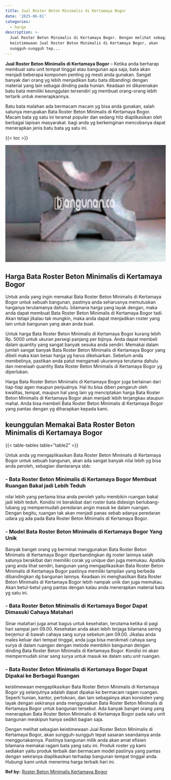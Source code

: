 ```yaml
---
title: Jual Roster Beton Minimalis di Kertamaya Bogor
date: '2025-06-01'
categories:
  - harga
description: >-
  Jual Roster Beton Minimalis di Kertamaya Bogor. Dengan melihat sebagian
  keistimewaan Jual Roster Beton Minimalis di Kertamaya Bogor, akan
  sungguh-sungguh tep...
---
```


**Jual Roster Beton Minimalis di Kertamaya Bogor** – Ketika anda berharap membuat satu unit tempat tinggal atau bangunan apa saja, bata akan menjadi beberapa komponen penting yg mesti anda gunakan. Sangat banyak dari orang yg lebih menjadikan batu bata dibandingi dengan material yang lain sebagai dinding pada hunian. Keadaan ini dikarenakan batu bata memiliki keunggulan tersendiri yg membuat orang-orang lebih tertarik untuk menerapkannya.

Batu bata malahan ada bermacam macam yg bisa anda gunakan, salah satunya merupakan Bata Roster Beton Minimalis di Kertamaya Bogor. Macam bata yg satu ini teramat populer dan sedang hitz diaplikasikan oleh berbagai lapisan masyarakat. bagi anda yg berkeinginan mencobanya dapat menerapkan jenis batu bata yg satu ini.

{{< toc >}}

![Jual Roster Beton Minimalis di Kertamaya Bogor](/images/bata-roster-minimalis-15.png)

## Harga Bata Roster Beton Minimalis di Kertamaya Bogor

Untuk anda yang ingin memakai Bata Roster Beton Minimalis di Kertamaya Bogor untuk sebuah bangunan, pastinya anda seharusnya memutuskan harganya terutamanya dahulu. bilamana harga yang layak dengan, maka anda dapat membuat Bata Roster Beton Minimalis di Kertamaya Bogor tadi. Akan tetapi jikalau tak mungkin, maka anda dapat menjadikan roster yang lain untuk bangunan yang akan anda buat.

Untuk harga Bata Roster Beton Minimalis di Kertamaya Bogor kurang lebih Rp. 5000 untuk ukuran persegi panjang per bijinya. Anda dapat membeli dalam quantity yang sangat banyak sesuka anda sendiri. Memakai dalam jumlah sangat banyak Bata Roster Beton Minimalis di Kertamaya Bogor yang dibeli maka kian besar harga yg harus dikeluarkan. Sebelum anda membelinya, pastikan anda patut mengamati ukurannya terutama dahulu dan menelaah quantity Bata Roster Beton Minimalis di Kertamaya Bogor yg diperlukan.

Harga Bata Roster Beton Minimalis di Kertamaya Bogor juga berlainan dari tiap-tiap agen maupun penjualnya. Hal itu bisa diberi pengaruh oleh kwalitas, tempat, maupun hal yang lain yg menciptakan harga Bata Roster Beton Minimalis di Kertamaya Bogor akan menjadi lebih terjangkau ataupun mahal. Anda bisa membeli Bata Roster Beton Minimalis di Kertamaya Bogor yang pantas dengan yg diharapkan kepada kami.

## keunggulan Memakai Bata Roster Beton Minimalis di Kertamaya Bogor

{{< table-tables table="table2" >}}

Untuk anda yg mengaplikasikan Bata Roster Beton Minimalis di Kertamaya Bogor untuk sebuah bangunan, akan ada sangat banyak nilai lebih yg bisa anda peroleh, sebagian diantaranya sbb:

### \- Bata Roster Beton Minimalis di Kertamaya Bogor Membuat Ruangan Bakal jadi Lebih Teduh

nilai lebih yang pertama bisa anda peroleh yaitu membikin ruangan bakal jadi lebih teduh. Kondisi ini berakibat dari roster bata didesign berlubang-lubang yg mempermudah peredaran angin masuk ke dalam ruangan. Dengan begitu, ruangan tak akan menjadi panas sebab adanya peredaran udara yg ada pada Bata Roster Beton Minimalis di Kertamaya Bogor.

### \- Model Bata Roster Beton Minimalis di Kertamaya Bogor Yang Unik

Banyak banget orang yg berminat menggunakan Bata Roster Beton Minimalis di Kertamaya Bogor diperbandingkan dg roster lainnya salah satunya berakibat dari memiliki corak yg unique dan juga memukau. Apabila yang anda lihat sendiri, bangunan yang mengaplikasikan Bata Roster Beton Minimalis di Kertamaya Bogor pastinya memiliki tampilan yang berbeda dibandingkan dg bangunan lainnya. Keadaan ini menghasilkan Bata Roster Beton Minimalis di Kertamaya Bogor lebih nampak unik dan juga memukau. Akan betul-betul yang pantas dengan kalau anda menerapkan material bata yg satu ini.

### \- Bata Roster Beton Minimalis di Kertamaya Bogor Dapat Dimasuki Cahaya Matahari

Sinar matahari juga amat bagus untuk kesehatan, terutama ketika di pagi hari sampai jam 09.00. Kesehatan anda akan lebih terjaga bilamana sering berjemur di bawah cahaya sang surya sebelum jam 09.00. Jikalau anda males keluar dari tempat tinggal, anda juga bisa menikmati cahaya sang surya di dalam ruangan dengan metode membikin bangunan dengan dinding Bata Roster Beton Minimalis di Kertamaya Bogor. Kondisi ini akan mempermudah sinar sang surya untuk masuk ke dalam satu unit ruangan.

### \- Bata Roster Beton Minimalis di Kertamaya Bogor Dapat Dipakai ke Berbagai Ruangan

keistimewaan mengaplikasikan Bata Roster Beton Minimalis di Kertamaya Bogor yg selanjutnya adalah dapat dipakai ke bermacam ragam ruangan. Seperti hunian, kantor, pertokoan, dan lain sebagainya akan konsisten yang layak dengan sekiranya anda menggunakan Bata Roster Beton Minimalis di Kertamaya Bogor untuk bangunan tersebut. Ada banyak banget orang yang menerapkan Bata Roster Beton Minimalis di Kertamaya Bogor pada satu unit bangunan meskipun hanya sedikit bagian saja.

Dengan melihat sebagian keistimewaan Jual Roster Beton Minimalis di Kertamaya Bogor, akan sungguh-sungguh tepat sasaran seandainya anda menggunakannya. Pastinya bangunan milik anda akan amat efisien bilamana memakai ragam bata yang satu ini. Produk roster yg kami sediakan yaitu produk terbaik dan bermacam model pastinya yang pantas dengan sekiranya diaplikasikan terhadap bangunan tempat tinggal anda. Hubungi kami untuk menerima harga terbaik hari ini.

**Ref by:** [Roster Beton Minimalis Kertamaya Bogor](https://id.wikipedia.org/wiki/Roster)
